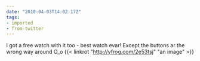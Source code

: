 ```yaml
---
date: "2010-04-03T14:02:17Z"
tags:
- imported
- from-twitter
---
```

I got a free watch with it too - best watch evar\! Except the buttons ar the wrong way around O_o {{< linkrot "http://yfrog.com/2e53tsj" "an image" >}}
